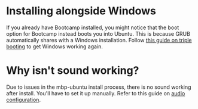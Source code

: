 # Installing alongside Windows

If you already have Bootcamp installed, you might notice that the boot option for Bootcamp instead boots you into Ubuntu. This is because GRUB automatically shares with a Windows installation. Follow [this guide on triple booting](https://wiki.t2linux.org/guides/windows/#if-windows-is-installed-first) to get Windows working again.

# Why isn't sound working?

Due to issues in the mbp-ubuntu install process, there is no sound working after install. You'll have to set it up manually.
Refer to this guide on [audio configuration](https://wiki.t2linux.org/guides/audio-config).
